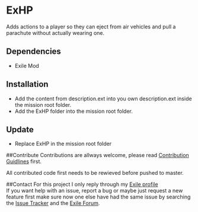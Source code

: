 # ExHP
Adds actions to a player so they can eject from air vehicles and pull a parachute without actually wearing one.

## Dependencies
 * Exile Mod

## Installation
* Add the content from description.ext into you own description.ext inside the mission root folder.  
* Add the ExHP folder into the mission root folder.

## Update
* Replace ExHP in the mission root folder

##Contribute
Contributions are allways welcome, please read [Contribution Guidlines](CONTRIBUTING.md) first.

All contributed code first needs to be rewieved before pushed to master. 

##Contact
For this project I only reply through my [Exile profile](http://www.exilemod.com/profile/7143-janski/)  
If you want help with an issue, report a bug or maybe just request a new feature first make sure now one else have had the same issue by searching the [Issue Tracker](https://github.com/Bjanski/Exile_halo_parachute/issues) and the [Exile Forum](http://www.exilemod.com/).
